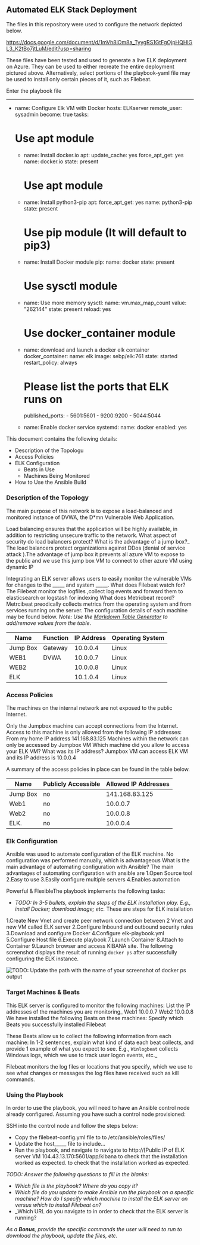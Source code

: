 ## Automated ELK Stack Deployment

The files in this repository were used to configure the network depicted below.

https://docs.google.com/document/d/1mVh8iOm8a_TyygRS1GtFgOjpHQHIGL3_K2tBo7jtLuM/edit?usp=sharing

These files have been tested and used to generate a live ELK deployment on Azure. They can be used to either recreate the entire deployment pictured above. Alternatively, select portions of the playbook-yaml file may be used to install only certain pieces of it, such as Filebeat.

Enter the playbook file

---
- name: Configure Elk VM with Docker
  hosts: ELKserver
  remote_user: sysadmin
  become: true
  tasks:
    # Use apt module
    - name: Install docker.io
      apt:
        update_cache: yes
        force_apt_get: yes
        name: docker.io
        state: present

      # Use apt module
    - name: Install python3-pip
      apt:
        force_apt_get: yes
        name: python3-pip
        state: present

      # Use pip module (It will default to pip3)
    - name: Install Docker module
      pip:
        name: docker
        state: present

       # Use sysctl module
    - name: Use more memory
      sysctl:
        name: vm.max_map_count
        value: "262144"
        state: present
        reload: yes

      # Use docker_container module
    - name: download and launch a docker elk container
      docker_container:
        name: elk
        image: sebp/elk:761
        state: started
        restart_policy: always
        # Please list the ports that ELK runs on
        published_ports:
          -  5601:5601
          -  9200:9200
          -  5044:5044
     
    - name: Enable docker service 
      systemd: 
        name: docker
        enabled: yes  

This document contains the following details:
- Description of the Topologu
- Access Policies
- ELK Configuration
  - Beats in Use
  - Machines Being Monitored
- How to Use the Ansible Build


### Description of the Topology

The main purpose of this network is to expose a load-balanced and monitored instance of DVWA, the D*mn Vulnerable Web Application.

Load balancing ensures that the application will be highly available, in addition to restricting unsecure traffic to the network.
What aspect of security do load balancers protect? What is the advantage of a jump box?_
The load balancers protect organizations against DDos (denial of service attack ).The advantage of jump box it prevents all azure VM to expose to the public and we  use this jump box VM to connect to other azure VM using dynamic IP

Integrating an ELK server allows users to easily monitor the vulnerable VMs for changes to the _____ and system _____.
What does Filebeat watch for?
The Filebeat monitor the logfiles ,collect log events and forward them to elasticsearch or logstash for indexing 
What does Metricbeat record?
Metrcibeat preodically collects metrics from the operating system and from services running on the server.
The configuration details of each machine may be found below.
_Note: Use the [Markdown Table Generator](http://www.tablesgenerator.com/markdown_tables) to add/remove values from the table_.

| Name     | Function | IP Address | Operating System |
|----------|----------|------------|------------------|
| Jump Box | Gateway  | 10.0.0.4   | Linux            |
| WEB1     |  DVWA    | 10.0.0.7   | Linux            |
| WEB2     |          | 10.0.0.8   | Linux            |
| ELK      |          | 10.1.0.4   | Linux            |

### Access Policies

The machines on the internal network are not exposed to the public Internet. 

Only the Jumpbox machine can accept connections from the Internet. Access to this machine is only allowed from the following IP addresses:
From my home IP address 141.168.83.125
Machines within the network can only be accessed by Jumpbox VM
Which machine did you allow to access your ELK VM? What was its IP address?
Jumpbox VM can access ELK VM and its IP address is 10.0.0.4

A summary of the access policies in place can be found in the table below.

| Name     | Publicly Accessible | Allowed IP Addresses |
|----------|---------------------|----------------------|
| Jump Box | no                  | 141.168.83.125       |
|  Web1    | no                  | 10.0.0.7             |
|  Web2    | no                  | 10.0.0.8             |
|  ELK.    | no                  | 10.0.0.4             |
### Elk Configuration

Ansible was used to automate configuration of the ELK machine. No configuration was performed manually, which is advantageous 
What is the main advantage of automating configuration with Ansible?
The main advantages of automating configuration with ansible are 
1.Open Source tool
2.Easy to use
3.Easily configure multiple servers
4.Enables automation

Powerful & FlexibleThe playbook implements the following tasks:
- _TODO: In 3-5 bullets, explain the steps of the ELK installation play. E.g., install Docker; download image; etc._
These are steps for ELK installation 

1.Create New Vnet and create peer network connection between 2 Vnet and new VM called ELK server
2.Configure Inbound and outbound security rules
3.Download and configure Docker
4.Configure elk-playbook.yml
5.Configure Host file
6.Execute playbook
7.Launch Container
8.Attach to Container
9.Launch browser and access KIBANA site.
The following screenshot displays the result of running `docker ps` after successfully configuring the ELK instance.

![TODO: Update the path with the name of your screenshot of docker ps output](Images/docker_ps_output.png)

### Target Machines & Beats
This ELK server is configured to monitor the following machines:
 List the IP addresses of the machines you are monitoring_
 Web1 10.0.0.7 
 Web2 10.0.0.8
We have installed the following Beats on these machines:
 Specify which Beats you successfully installed
 Filebeat

These Beats allow us to collect the following information from each machine:
In 1-2 sentences, explain what kind of data each beat collects, and provide 1 example of what you expect to see. E.g., `Winlogbeat` collects Windows logs, which we use to track user logon events, etc._

Filebeat monitors the log files or locations that you specify, which we use to see what changes or messages the log files have received such as kill commands.

### Using the Playbook

In order to use the playbook, you will need to have an Ansible control node already configured. Assuming you have such a control node provisioned: 

SSH into the control node and follow the steps below:
- Copy the filebeat-config.yml  file to to /etc/ansible/roles/files/
- Update the host_____ file to include...
- Run the playbook, and navigate to  navigate to http://[Public IP of ELK server VM 104.43.13.170:5601/app/kibana to check that the installation worked as expected. to check that the installation worked as expected.

_TODO: Answer the following questions to fill in the blanks:_
- _Which file is the playbook? Where do you copy it?_
- _Which file do you update to make Ansible run the playbook on a specific machine? How do I specify which machine to install the ELK server on versus which to install Filebeat on?_
- _Which URL do you navigate to in order to check that the ELK server is running?

_As a **Bonus**, provide the specific commands the user will need to run to download the playbook, update the files, etc._
